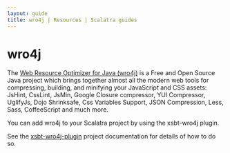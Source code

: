 ```yaml
---
layout: guide
title: wro4j | Resources | Scalatra guides
---
```


<div class="page-header">
  <h1>wro4j</h1>
</div>

The [Web Resource Optimizer for Java (wro4j)][wro4j] is a Free and Open Source Java
project which brings together almost all the modern web tools for
compressing, building, and minifying your JavaScript and CSS assets: JsHint,
CssLint, JsMin, Google Closure compressor, YUI Compressor, UglifyJs,
Dojo Shrinksafe, Css Variables Support, JSON Compression, Less, Sass,
CoffeeScript and much more.

You can add wro4j to your Scalatra project by using the xsbt-wro4j plugin.

See the [xsbt-wro4j-plugin][xsbt-wro4j] project documentation for details of
how to do so.

[wro4j]: http://code.google.com/p/wro4j/
[xsbt-wro4j]: https://github.com/BowlingX/xsbt-wro4j-plugin/